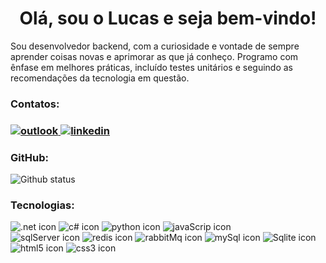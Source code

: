 <div>
  <h1 align="center">Olá, sou o Lucas e seja bem-vindo!</h1>
  <p>Sou desenvolvedor backend, com a curiosidade e vontade de sempre aprender coisas novas e aprimorar as que já conheço. Programo com ênfase em melhores práticas, incluído testes unitários e seguindo as recomendações da tecnologia em questão.</p>
  
  <div>
    <h3>Contatos:<h3>
      <a href="mailto:santos94us@hotmail.com?subject=Contato">
        <img src="https://img.shields.io/badge/Microsoft_Outlook-0078D4?style=for-the-badge&logo=microsoft-outlook&logoColor=white" alt="outlook"/>   
      </a>
      <a href="https://www.linkedin.com/in/lucassilvadossantosdev/">
        <img src="https://img.shields.io/badge/LinkedIn-0077B5?style=for-the-badge&logo=linkedin&logoColor=white" alt="linkedin"/>  
      </a>
  </div>

  <div>
    <h3>GitHub:</h3>
    <img src="https://github-readme-stats.vercel.app/api/top-langs/?username=LucasSilvaDosSantos&hide_title=true&layout=compact&theme=dark" alt="Github status"/>
  </div>
    
  <div>
    <h3>Tecnologias:</h3>
    <img src="https://img.shields.io/badge/.NET-5C2D91?style=for-the-badge&logo=dot-net&logoColor=white" alt=".net icon"/>
    <img src="https://img.shields.io/badge/C%23-239120?style=for-the-badge&logo=c-sharp&logoColor=white" alt="c# icon"/>
    <img src="https://img.shields.io/badge/Python-3776AB?style=for-the-badge&logo=python&logoColor=white" alt="python icon"/>
    <img src="https://img.shields.io/badge/JavaScript-F7DF1E?style=for-the-badge&logo=javascript&logoColor=black" alt="javaScrip icon"/>
    </br>
    <img src="https://img.shields.io/badge/Microsoft%20SQL%20Sever-CC2927?style=for-the-badge&logo=microsoft%20sql%20server&logoColor=white" alt="sqlServer icon"/>
    <img src="https://img.shields.io/badge/redis-%23DD0031.svg?&style=for-the-badge&logo=redis&logoColor=white" alt="redis icon"/>
    <img src="https://img.shields.io/badge/rabbitmq-%23FF6600.svg?&style=for-the-badge&logo=rabbitmq&logoColor=white" alt="rabbitMq icon"/>
    <img src="https://img.shields.io/badge/MySQL-00000F?style=for-the-badge&logo=mysql&logoColor=white" alt="mySql icon"/>
    <img src="https://img.shields.io/badge/SQLite-07405E?style=for-the-badge&logo=sqlite&logoColor=white" alt="Sqlite icon"/>
    </br>
    <img src="https://img.shields.io/badge/HTML5-E34F26?style=for-the-badge&logo=html5&logoColor=white" alt="html5 icon"/>
    <img src="https://img.shields.io/badge/CSS3-1572B6?style=for-the-badge&logo=css3&logoColor=white" alt="css3 icon"/>
  </div>
</div>
